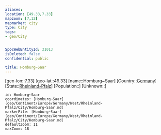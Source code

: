 ```yaml
---
aliases: 
location: [49.33,7.33]
mapzoom: [7,12] 
mapmarker: city 
type: City
tags:
- geo/City


SpocWebEntityId: 31013
isDeleted: false
confidential: public

title: Homburg~Saar
---
```

[geo-lon::7.33]
[geo-lat::49.33]
[name::Homburg~Saar]
[Country::[Germany](geo/Continent/Europe/Germany.md)]
[State::[Rheinland-Pfalz](geo/Continent/Europe/Germany/West/Rheinland-Pfalz.md)]
[Population::]
[Unknown::]


```leaflet
id: Homburg~Saar
coordinates: [Homburg~Saar](geo/Continent/Europe/Germany/West/Rheinland-Pfalz/City/Homburg~Saar.md)
markerFile: [Homburg~Saar](geo/Continent/Europe/Germany/West/Rheinland-Pfalz/City/Homburg~Saar.md)
defaultZoom: 11 
maxZoom: 18
```


